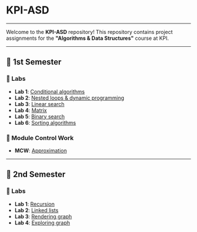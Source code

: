 # KPI-ASD

---

Welcome to the **KPI-ASD** repository! This repository contains project assignments for the **"Algorithms & Data Structures"** course at KPI.

---

## 📅 1st Semester

### 🔬 Labs
- **Lab 1**: [Conditional algorithms](./1%20semester/labs/lab1)
- **Lab 2**: [Nested loops & dynamic programming](./1%20semester/labs/lab2)
- **Lab 3**: [Linear search](./1%20semester/labs/lab3)
- **Lab 4**: [Matrix](./1%20semester/labs/lab4)
- **Lab 5**: [Binary search](./1%20semester/labs/lab5)
- **Lab 6**: [Sorting algorithms](./1%20semester/labs/lab6)

### 📖 Module Control Work
- **MCW**: [Approximation](./1%20semester/mcw)

---

## 📅 2nd Semester

### 🔬 Labs
- **Lab 1**: [Recursion](./2%20semester/labs/lab1)
- **Lab 2**: [Linked lists](./2%20semester/labs/lab2)
- **Lab 3**: [Rendering graph](./2%20semester/labs/lab3)
- **Lab 4**: [Exploring graph](./2%20semester/labs/lab4)
